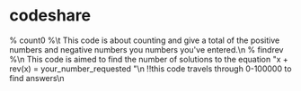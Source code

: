 # codeshare
% count0 %\t
This code is about counting and give a total of the positive numbers and negative numbers you numbers you've entered.\n
% findrev %\n
This code is aimed to find the number of solutions to the equation "x + rev(x) = your_number_requested "\n
!!this code travels through 0-100000 to find answers\n
